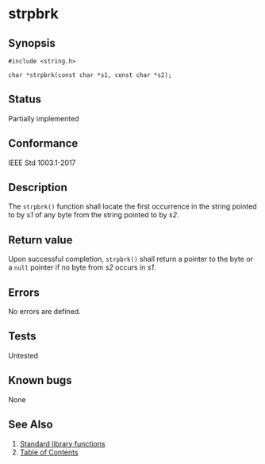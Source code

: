 # strpbrk

## Synopsis

`#include <string.h>`

`char *strpbrk(const char *s1, const char *s2);`

## Status

Partially implemented

## Conformance

IEEE Std 1003.1-2017

## Description

The `strpbrk()` function shall locate the first occurrence in the string pointed to by _s1_ of any byte from the
string pointed to by _s2_.

## Return value

Upon successful completion, `strpbrk()` shall return a pointer to the byte or a `null` pointer if no byte from _s2_
occurs in _s1_.

## Errors

No errors are defined.

## Tests

Untested

## Known bugs

None

## See Also

1. [Standard library functions](../functions.md)
2. [Table of Contents](../../../README.md)
